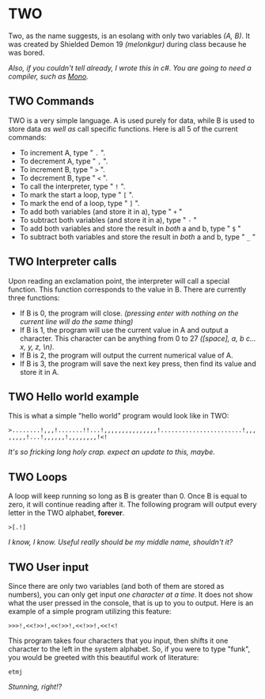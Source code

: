 # TWO

Two, as the name suggests, is an esolang with only two variables *(A, B)*. It was created by Shielded Demon 19 *(melonkgur)* during class because he was bored. 

*Also, if you couldn't tell already, I wrote this in c#. You are going to need a compiler, such as [Mono](https://www.mono-project.com/docs/about-mono/languages/csharp/).*

## TWO Commands

TWO is a very simple language. A is used purely for data, while B is used to store data *as well as* call specific functions. Here is all 5 of the current commands: 
- To increment A, type " `.` ".
- To decrement A, type " `,` ".
- To increment B, type " `>` ".
- To decrement B, type " `<` ".
- To call the interpreter, type " `!` ". 
- To mark the start a loop, type " `[` ".
- To mark the end of a loop, type " `]` ".
- To add both variables (and store it in a), type " `+` "
- To subtract both variables (and store it in a), type " `-` "
- To add both variables and store the result in *both* a and b, type " `$` "
- To subtract both variables and store the result in *both* a and b, type " `_` "

## TWO Interpreter calls

Upon reading an exclamation point, the interpreter will call a special function. This function corresponds to the value in B. There are currently three functions:   
- If B is 0, the program will close. *(pressing enter with nothing on the current line will do the same thing)*
- If B is 1, the program will use the current value in A and output a character. This character can be anything from 0 to 27 *([space], a, b c... x, y, z, \n)*.
- If B is 2, the program will output the current numerical value of A.
- If B is 3, the program will save the next key press, then find its value and store it in A.

## TWO Hello world example

This is what a simple "hello world" program would look like in TWO:  

`>........!,,,!.......!!...!,,,,,,,,,,,,,,,!.......................!,,,,,,,,!...!,,,,,,!,,,,,,,,!<!`

*It's so fricking long holy crap. expect an update to this, maybe.*

## TWO Loops

A loop will keep running so long as B is greater than 0. Once B is equal to zero, it will continue reading after it. The following program will output every letter in the TWO alphabet, **forever**.

`>[.!]`

*I know, I know. Useful really should be my middle name, shouldn't it?*

## TWO User input

Since there are only two variables (and both of them are stored as numbers), you can only get input *one character at a time*. It does not show what the user pressed in the console, that is up to you to output. Here is an example of a simple program utilizing this feature:

`>>>!,<<!>>!,<<!>>!,<<!>>!,<<!<!`

This program takes four characters that you input, then shifts it one character to the left in the system alphabet. So, if you were to type "funk", you would be greeted with this beautiful work of literature:

`etmj`

*Stunning, right!?*
